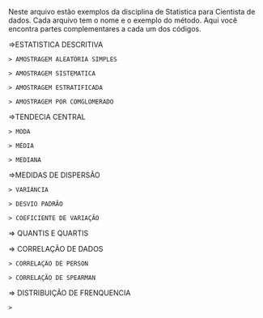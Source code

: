 Neste arquivo estão exemplos da disciplina de Statistica para Cientista de dados.
Cada arquivo tem o nome e o exemplo do método.
Aqui você encontra partes complementares a cada um dos códigos.

=>ESTATISTICA DESCRITIVA
    
    > AMOSTRAGEM ALEATÓRIA SIMPLES

    > AMOSTRAGEM SISTEMATICA

    > AMOSTRAGEM ESTRATIFICADA

    > AMOSTRAGEM POR COMGLOMERADO

=>TENDECIA CENTRAL

    > MODA

    > MÉDIA

    > MEDIANA

=>MEDIDAS DE DISPERSÃO

    > VARIÂNCIA

    > DESVIO PADRÃO

    > COEFICIENTE DE VARIAÇÃO

=> QUANTIS E QUARTIS

=> CORRELAÇÃO DE DADOS

    > CORRELAÇÃO DE PERSON

    > CORRELAÇÃO DE SPEARMAN

=> DISTRIBUIÇÃO DE FRENQUENCIA

    >